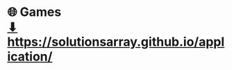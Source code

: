 # ️🌐 Games <br> <a href="https://solutionsarray.github.io/application/" target="_blank">⬇</a> <br> <a href="https://solutionsarray.github.io/application/" target="_blank">https://solutionsarray.github.io/application/</a>
